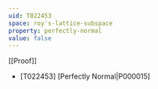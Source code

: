 ```yaml
---
uid: T022453
space: roy's-lattice-subspace
property: perfectly-normal
value: false
---
```

[[Proof]]

* [T022453] [Perfectly Normal|P000015]

